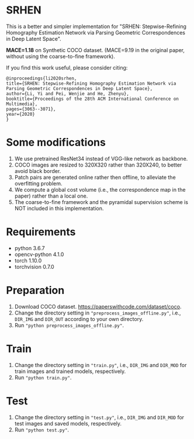 # SRHEN

This is a better and simpler implementation for "SRHEN: Stepwise-Refining Homography Estimation Network via Parsing Geometric Correspondences in Deep Latent Space". 

**MACE=1.18** on Synthetic COCO dataset. (MACE=9.19 in the original paper, without using the coarse-to-fine framework).

If you find this work useful, please consider citing:
```
@inproceedings{li2020srhen,  
title={SRHEN: Stepwise-Refining Homography Estimation Network via Parsing Geometric Correspondences in Deep Latent Space},  
author={Li, Yi and Pei, Wenjie and He, Zhenyu},  
booktitle={Proceedings of the 28th ACM International Conference on Multimedia},  
pages={3063--3071},  
year={2020}  
}  
```
# Some modifications
1. We use pretrained ResNet34 instead of VGG-like network as backbone.
2. COCO images are resized to 320X320 rather than 320X240, to better avoid black border.
3. Patch pairs are generated online rather then offline, to alleviate the overfitting problem.
4. We compute a global cost volume (i.e., the correspondence map in the paper) rather than a local one.
5. The coarse-to-fine framework and the pyramidal supervision scheme is NOT included in this implementation.

# Requirements
* python 3.6.7
* opencv-python 4.1.0
* torch 1.10.0
* torchvision 0.7.0

# Preparation
1. Download COCO dataset. https://paperswithcode.com/dataset/coco.
2. Change the directory setting in `"preprocess_images_offline.py"`, i.e., `DIR_IMG` and `DIR_OUT` according to your own directory.
3. Run `"python preprocess_images_offline.py"`.

# Train
1. Change the directory setting in `"train.py"`, i.e., `DIR_IMG` and `DIR_MOD` for train images and trained models, respectively.
2. Run `"python train.py"`.

# Test
1. Change the directory setting in `"test.py"`, i.e., `DIR_IMG` and `DIR_MOD` for test images and saved models, respectively.
2. Run `"python test.py"`.
